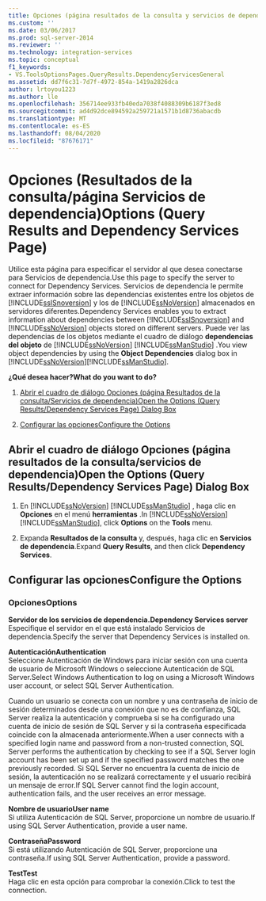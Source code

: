 ```yaml
---
title: Opciones (página resultados de la consulta y servicios de dependencia) | Microsoft Docs
ms.custom: ''
ms.date: 03/06/2017
ms.prod: sql-server-2014
ms.reviewer: ''
ms.technology: integration-services
ms.topic: conceptual
f1_keywords:
- VS.ToolsOptionsPages.QueryResults.DependencyServicesGeneral
ms.assetid: dd7f6c31-7d7f-4972-854a-1419a2826dca
author: lrtoyou1223
ms.author: lle
ms.openlocfilehash: 356714ee933fb40eda7038f4088309b6187f3ed8
ms.sourcegitcommit: ad4d92dce894592a259721a1571b1d8736abacdb
ms.translationtype: MT
ms.contentlocale: es-ES
ms.lasthandoff: 08/04/2020
ms.locfileid: "87676171"
---
```

# <a name="options-query-results-and-dependency-services-page"></a><span data-ttu-id="d1caf-102">Opciones (Resultados de la consulta/página Servicios de dependencia)</span><span class="sxs-lookup"><span data-stu-id="d1caf-102">Options (Query Results and Dependency Services Page)</span></span>
  <span data-ttu-id="d1caf-103">Utilice esta página para especificar el servidor al que desea conectarse para Servicios de dependencia.</span><span class="sxs-lookup"><span data-stu-id="d1caf-103">Use this page to specify the server to connect for Dependency Services.</span></span> <span data-ttu-id="d1caf-104">Servicios de dependencia le permite extraer información sobre las dependencias existentes entre los objetos de [!INCLUDE[ssISnoversion](../includes/ssisnoversion-md.md)] y los de [!INCLUDE[ssNoVersion](../includes/ssnoversion-md.md)] almacenados en servidores diferentes.</span><span class="sxs-lookup"><span data-stu-id="d1caf-104">Dependency Services enables you to extract information about dependencies between [!INCLUDE[ssISnoversion](../includes/ssisnoversion-md.md)] and [!INCLUDE[ssNoVersion](../includes/ssnoversion-md.md)] objects stored on different servers.</span></span> <span data-ttu-id="d1caf-105">Puede ver las dependencias de los objetos mediante el cuadro de diálogo **dependencias del objeto** de [!INCLUDE[ssNoVersion](../includes/ssnoversion-md.md)] [!INCLUDE[ssManStudio](../includes/ssmanstudio-md.md)] .</span><span class="sxs-lookup"><span data-stu-id="d1caf-105">You view object dependencies by using the **Object Dependencies** dialog box in [!INCLUDE[ssNoVersion](../includes/ssnoversion-md.md)][!INCLUDE[ssManStudio](../includes/ssmanstudio-md.md)].</span></span>  
  
 <span data-ttu-id="d1caf-106">**¿Qué desea hacer?**</span><span class="sxs-lookup"><span data-stu-id="d1caf-106">**What do you want to do?**</span></span>  
  
1.  [<span data-ttu-id="d1caf-107">Abrir el cuadro de diálogo Opciones (página Resultados de la consulta/Servicios de dependencia)</span><span class="sxs-lookup"><span data-stu-id="d1caf-107">Open the Options (Query Results/Dependency Services Page) Dialog Box</span></span>](#open_dialog)  
  
2.  [<span data-ttu-id="d1caf-108">Configurar las opciones</span><span class="sxs-lookup"><span data-stu-id="d1caf-108">Configure the Options</span></span>](#options)  
  
##  <a name="open-the-options-query-resultsdependency-services-page-dialog-box"></a><a name="open_dialog"></a><span data-ttu-id="d1caf-109">Abrir el cuadro de diálogo Opciones (página resultados de la consulta/servicios de dependencia)</span><span class="sxs-lookup"><span data-stu-id="d1caf-109">Open the Options (Query Results/Dependency Services Page) Dialog Box</span></span>  
  
1.  <span data-ttu-id="d1caf-110">En [!INCLUDE[ssNoVersion](../includes/ssnoversion-md.md)] [!INCLUDE[ssManStudio](../includes/ssmanstudio-md.md)] , haga clic en **Opciones** en el menú **herramientas** .</span><span class="sxs-lookup"><span data-stu-id="d1caf-110">In [!INCLUDE[ssNoVersion](../includes/ssnoversion-md.md)][!INCLUDE[ssManStudio](../includes/ssmanstudio-md.md)], click **Options** on the **Tools** menu.</span></span>  
  
2.  <span data-ttu-id="d1caf-111">Expanda **Resultados de la consulta** y, después, haga clic en **Servicios de dependencia**.</span><span class="sxs-lookup"><span data-stu-id="d1caf-111">Expand **Query Results**, and then click **Dependency Services**.</span></span>  
  
##  <a name="configure-the-options"></a><a name="options"></a> <span data-ttu-id="d1caf-112">Configurar las opciones</span><span class="sxs-lookup"><span data-stu-id="d1caf-112">Configure the Options</span></span>  
  
### <a name="options"></a><span data-ttu-id="d1caf-113">Opciones</span><span class="sxs-lookup"><span data-stu-id="d1caf-113">Options</span></span>  
 <span data-ttu-id="d1caf-114">**Servidor de los servicios de dependencia.**</span><span class="sxs-lookup"><span data-stu-id="d1caf-114">**Dependency Services server**</span></span>  
 <span data-ttu-id="d1caf-115">Especifique el servidor en el que está instalado Servicios de dependencia.</span><span class="sxs-lookup"><span data-stu-id="d1caf-115">Specify the server that Dependency Services is installed on.</span></span>  
  
 <span data-ttu-id="d1caf-116">**Autenticación**</span><span class="sxs-lookup"><span data-stu-id="d1caf-116">**Authentication**</span></span>  
 <span data-ttu-id="d1caf-117">Seleccione Autenticación de Windows para iniciar sesión con una cuenta de usuario de Microsoft Windows o seleccione Autenticación de SQL Server.</span><span class="sxs-lookup"><span data-stu-id="d1caf-117">Select Windows Authentication to log on using a Microsoft Windows user account, or select SQL Server Authentication.</span></span>  
  
 <span data-ttu-id="d1caf-118">Cuando un usuario se conecta con un nombre y una contraseña de inicio de sesión determinados desde una conexión que no es de confianza, SQL Server realiza la autenticación y comprueba si se ha configurado una cuenta de inicio de sesión de SQL Server y si la contraseña especificada coincide con la almacenada anteriormente.</span><span class="sxs-lookup"><span data-stu-id="d1caf-118">When a user connects with a specified login name and password from a non-trusted connection, SQL Server performs the authentication by checking to see if a SQL Server login account has been set up and if the specified password matches the one previously recorded.</span></span> <span data-ttu-id="d1caf-119">Si SQL Server no encuentra la cuenta de inicio de sesión, la autenticación no se realizará correctamente y el usuario recibirá un mensaje de error.</span><span class="sxs-lookup"><span data-stu-id="d1caf-119">If SQL Server cannot find the login account, authentication fails, and the user receives an error message.</span></span>  
  
 <span data-ttu-id="d1caf-120">**Nombre de usuario**</span><span class="sxs-lookup"><span data-stu-id="d1caf-120">**User name**</span></span>  
 <span data-ttu-id="d1caf-121">Si utiliza Autenticación de SQL Server, proporcione un nombre de usuario.</span><span class="sxs-lookup"><span data-stu-id="d1caf-121">If using SQL Server Authentication, provide a user name.</span></span>  
  
 <span data-ttu-id="d1caf-122">**Contraseña**</span><span class="sxs-lookup"><span data-stu-id="d1caf-122">**Password**</span></span>  
 <span data-ttu-id="d1caf-123">Si está utilizando Autenticación de SQL Server, proporcione una contraseña.</span><span class="sxs-lookup"><span data-stu-id="d1caf-123">If using SQL Server Authentication, provide a password.</span></span>  
  
 <span data-ttu-id="d1caf-124">**Test**</span><span class="sxs-lookup"><span data-stu-id="d1caf-124">**Test**</span></span>  
 <span data-ttu-id="d1caf-125">Haga clic en esta opción para comprobar la conexión.</span><span class="sxs-lookup"><span data-stu-id="d1caf-125">Click to test the connection.</span></span>